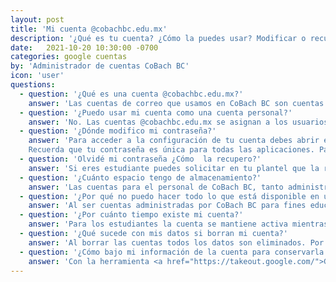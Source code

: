 ```yaml
---
layout: post
title: 'Mi cuenta @cobachbc.edu.mx'
description: '¿Qué es tu cuenta? ¿Cómo la puedes usar? Modificar o recuperar tu contraseña. Espacio de almacenamiento disponible. Tiempo de vida de tu cuenta ¿Cuándo se borra mi información? Descargar tus datos con Takeout'
date:   2021-10-20 10:30:00 -0700
categories: google cuentas
by: 'Administrador de cuentas CoBach BC'
icon: 'user'
questions:
  - question: '¿Qué es una cuenta @cobachbc.edu.mx?'
    answer: 'Las cuentas de correo que usamos en CoBach BC son cuentas de Google, por lo que al tener un usuario @cobachbc.edu.mx tienes acceso a tu correo institucional a través de Gmail, así como a todas las demás aplicaciones que ofrece Google, como Drive, Documentos, Calendario, Meet, Classroom, etc.'
  - question: '¿Puedo usar mi cuenta como una cuenta personal?'
    answer: 'No. Las cuentas @cobachbc.edu.mx se asignan a los usuarios con su nombre o matrícula, pero no son cuentas personales. Todas las cuentas son administradas por CoBach BC y son para uso exclusivo de las necesidades institucionales, ya seas empleado o alumno.'
  - question: '¿Dónde modifico mi contraseña?'
    answer: 'Para acceder a la configuración de tu cuenta debes abrir el menú de tu usuario en cualquier aplicación, y seleccionar <strong>Administra tu cuenta</strong>. Esto te llevará a una página dedicada a todas las configuraciones de tu cuetna. En esta página busca <strong>Seguridad</strong>, donde verás un espacio relacionado a Acceso y ahí está la opción para cambiar tu contraseña. <br><br>
    Recuerda que tu contraseña es única para todas las aplicaciones. Para cambiar tu contraseña debes recordar tu contraseña anterior'
  - question: 'Olvidé mi contraseña ¿Cómo  la recupero?'
    answer: 'Si eres estudiante puedes solicitar en tu plantel que la restablezcan, y dependiendo del tipo de plantel necesitas preguntar en el laboratorio de cómputo o en la dirección del plantel.<br><br> Si eres empleado, <a href="https://docs.google.com/forms/d/e/1FAIpQLSfr0qX0ZHR47YA0lQLf0mFm20xcHNqjHcAmI52tq-lsULeLaw/viewform?formkey=dDNxNG1adTR4b0tIZ3l2NllxSVNrMnc6MQ&ptok=7704567836211532901&ifq">accede a este formulario</a> para solicitar restablecer tu contraseña.'
  - question: '¿Cuánto espacio tengo de almacenamiento?'
    answer: 'Las cuentas para el personal de CoBach BC, tanto administrativos como docentes, tienen 10GB de capacidad de almacenamiento. Las cuentas para estudiantes tienen 2GB.'
  - question: '¿Por qué no puedo hacer todo lo que está disponible en una cuenta @gmail.com?'
    answer: 'Al ser cuentas administradas por CoBach BC para fines educativos, tenemos acceso a configurar los servicios disponibles de acuerdo a las necesidades de la institución. Por eso podrás notar ciertas diferencias entre las cosas que puedes hacer con tu cuenta @cobachbc.edu.mx y una cuenta @gmail.com'
  - question: '¿Por cuánto tiempo existe mi cuenta?'
    answer: 'Para los estudiantes la cuenta se mantiene activa mientras estén activos en algún grupo del período en curso. Para los egresados se mantiene activa hasta 24 meses después de haber egresado, después de este plazo la cuenta será eliminada. Para los empleados se mantiene activa mientras mantengan la relación laboral con CoBach BC'
  - question: '¿Qué sucede con mis datos si borran mi cuenta?'
    answer: 'Al borrar las cuentas todos los datos son eliminados. Por lo que debes asegurarte de respaldar fuera de línea la información que desees conservar. Si tu cuenta fue eliminada por error, tienes 20 días naturales para solicitar su restauración. Dentro de esos días tu cuenta se puede "desborrar" y todo tu contenido estará sin cambio como lo dejaste. Pasados los 20 días naturales ya no es posible recuperar contenido alguno de cuentas borradas'
  - question: '¿Cómo bajo mi información de la cuenta para conservarla fuera de línea?'
    answer: 'Con la herramienta <a href="https://takeout.google.com/">Google Takeout</a> puedes bajar el contenido completo de cualquier aplicación de Google para conservarla fuera de línea.'
---
```

